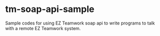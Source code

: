 tm-soap-api-sample
==================

Sample codes for using EZ Teamwork soap api to write programs to talk with a remote EZ Teamwork system.
